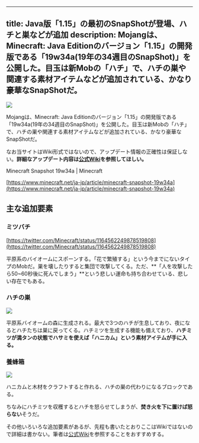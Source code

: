 
---
title: Java版「1.15」の最初のSnapShotが登場、ハチと巣などが追加
description: Mojangは、Minecraft: Java Editionのバージョン「1.15」の開発版である「19w34a(19年の34週目のSnapShot)」を公開した。目玉は新Mobの「ハチ」で、ハチの巣や関連する素材アイテムなどが追加されている、かなり豪華なSnapShotだ。
---

![](https://cdn-ak.f.st-hatena.com/images/fotolife/s/sasigume/20210208/20210208120807.jpg)

Mojangは、Minecraft: Java Editionのバージョン「1.15」の開発版である「19w34a(19年の34週目のSnapShot)」を公開した。目玉は新Mobの「ハチ」で、ハチの巣や関連する素材アイテムなどが追加されている、かなり豪華なSnapShotだ。

なお当サイトはWiki形式ではないので、アップデート情報の正確性は保証しない。**詳細なアップデート内容は[公式Wiki](https://minecraft.gamepedia.com/19w34a)を参照してほしい。**

Minecraft Snapshot 19w34a | Minecraft

[https://www.minecraft.net/ja-jp/article/minecraft-snapshot-19w34a](https://www.minecraft.net/ja-jp/article/minecraft-snapshot-19w34a)

## 主な追加要素

### ミツバチ

[https://twitter.com/Minecraft/status/1164562249878519808](https://twitter.com/Minecraft/status/1164562249878519808)

平原系のバイオームにスポーンする。「花で繁殖する」という今までにないタイプのMobだ。巣を壊したりすると集団で攻撃してくる。ただ、**「人を攻撃したら50~60秒後に死んでしまう」**という悲しい運命も持ち合わせている、悲しい存在でもある。

### ハチの巣

![](https://cdn-ak.f.st-hatena.com/images/fotolife/s/sasigume/20210208/20210208110139.png)

平原系バイオームの森に生成される。最大で3つのハチが生息しており、夜になるとハチたちは巣に戻ってくる。ハチミツを生成する機能も備えており、**ハチミツが満タンの状態でハサミを使えば「ハニカム」という素材アイテムが手に入る。**

### 養蜂箱

![](https://cdn-ak.f.st-hatena.com/images/fotolife/s/sasigume/20210208/20210208110136.png)

ハニカムと木材をクラフトすると作れる、ハチの巣の代わりになるブロックである。

ちなみにハチミツを収穫するとハチを怒らせてしまうが、**焚き火を下に置けば怒らない**そうだ。

その他いろいろな追加要素があるが、先程も書いたとおりここはWikiではないので詳細は書かない。筆者は[公式Wiki](https://minecraft.gamepedia.com/19w34a)を参照することをおすすめする。
